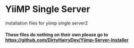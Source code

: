 # YiiMP Single Server
installation files for yiimp single server2

#### These files do nothing on their own please go to https://github.com/DirtyHarryDev/Yiimp-Server-Installer
